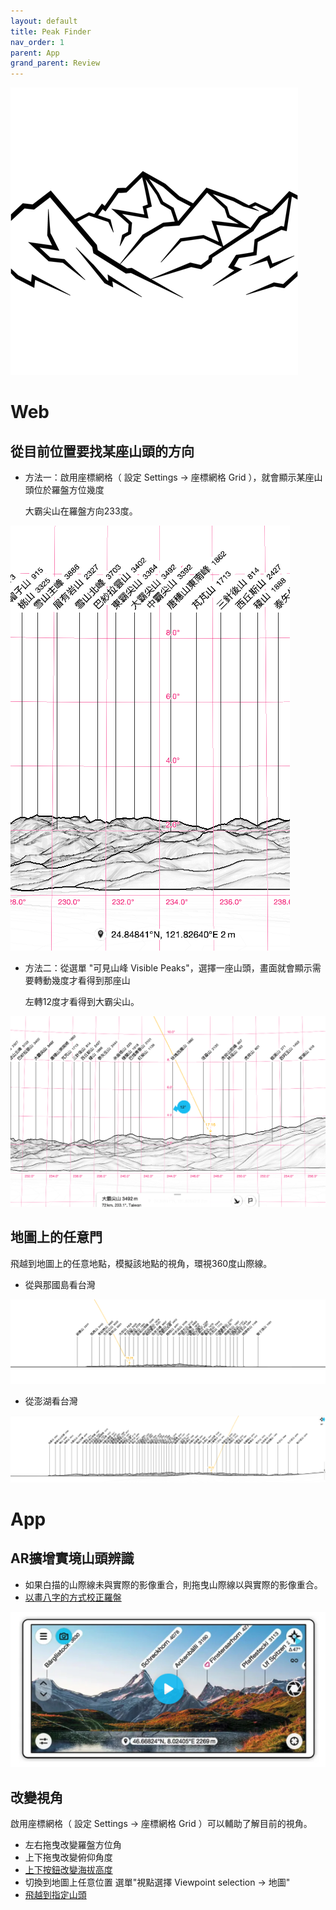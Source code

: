 ```yaml
---
layout: default
title: Peak Finder
nav_order: 1
parent: App
grand_parent: Review
---
```

[![Peak Finder](./PeakFinder/460x0w.png)](https://www.peakfinder.org/)

# Web

## 從目前位置要找某座山頭的方向

- 方法一：啟用座標網格（ 設定 Settings -> 座標網格 Grid ），就會顯示某座山頭位於羅盤方位幾度

    大霸尖山在羅盤方向233度。

![大霸尖山](./PeakFinder/大霸尖山1.png)

- 方法二：從選單 "可見山峰 Visible Peaks"，選擇一座山頭，畫面就會顯示需要轉動幾度才看得到那座山

    左轉12度才看得到大霸尖山。

![大霸尖山](./PeakFinder/大霸尖山2.png)

## 地圖上的任意門

飛越到地圖上的任意地點，模擬該地點的視角，環視360度山際線。

- 從與那國島看台灣

![從與那國島看台灣](./PeakFinder/從與那國島看台灣.png)

- 從澎湖看台灣

![從澎湖看台灣](./PeakFinder/從澎湖看台灣.png)

# App

## AR擴增實境山頭辨識

- 如果白描的山際線未與實際的影像重合，則拖曳山際線以與實際的影像重合。
- [以畫八字的方式校正羅盤](https://www.peakfinder.org/mobile/compass/)

[![Camera Mode](./PeakFinder/camera_mode.png)](https://www.peakfinder.org/mobile/camera/)

## 改變視角

啟用座標網格（ 設定 Settings -> 座標網格 Grid ）可以輔助了解目前的視角。

- 左右拖曳改變羅盤方位角
- 上下拖曳改變俯仰角度
- [上下按鈕改變海拔高度](https://www.peakfinder.org/mobile/elevationoffset/)
- 切換到地圖上任意位置
    選單"視點選擇 Viewpoint selection -> 地圖"
- [飛越到指定山頭](https://www.peakfinder.org/mobile/peakname/)
